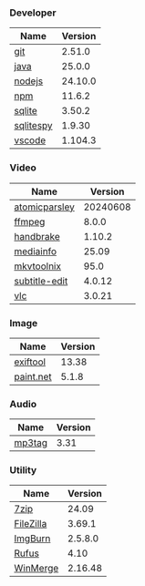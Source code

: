 
### Developer
Name                                                                       | Version
----                                                                       | -------
[git](https://github.com/git-for-windows/git/releases)                     | 2.51.0
[java](https://www.oracle.com/java/technologies/downloads/)                | 25.0.0
[nodejs](https://nodejs.org/en/download/current/)                          | 24.10.0
[npm](https://github.com/npm/cli)                                          | 11.6.2
[sqlite](http://www.sqlite.org/download.html)                              | 3.50.2
[sqlitespy](http://www.yunqa.de/delphi/doku.php/products/sqlitespy/index)  | 1.9.30
[vscode](https://code.visualstudio.com/updates)                            | 1.104.3

### Video
Name                                                                       | Version
----                                                                       | -------
[atomicparsley](https://github.com/wez/atomicparsley)                      | 20240608
[ffmpeg](http://www.ffmpeg.org/download.html)                              | 8.0.0
[handbrake](http://handbrake.fr/downloads.php)                             | 1.10.2
[mediainfo](http://mediaarea.net/us/MediaInfo/Download/Windows)            | 25.09
[mkvtoolnix](https://mkvtoolnix.download/downloads.html)                   | 95.0
[subtitle-edit](https://github.com/SubtitleEdit/subtitleedit/releases)     | 4.0.12
[vlc](https://www.videolan.org/vlc/download-windows.html)                  | 3.0.21

### Image
Name                                                                       | Version
----                                                                       | -------
[exiftool](http://www.sno.phy.queensu.ca/~phil/exiftool/)                  | 13.38
[paint.net](http://www.getpaint.net/download.html)                         | 5.1.8

### Audio
Name                                                                       | Version
----                                                                       | -------
[mp3tag](http://www.mp3tag.de/en/download.html)                            | 3.31

### Utility
Name                                                                       | Version
----                                                                       | -------
[7zip](http://www.7-zip.org/download.html)                                 | 24.09
[FileZilla](https://filezilla-project.org/download.php?show_all=1)         | 3.69.1
[ImgBurn](http://www.imgburn.com/index.php?act=download)                   | 2.5.8.0
[Rufus](https://github.com/pbatard/rufus/releases)                         | 4.10
[WinMerge](http://winmerge.org/downloads/)                                 | 2.16.48
